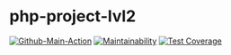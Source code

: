 # php-project-lvl2
[![Github-Main-Action](https://github.com/Liocha/php-project-lvl2/workflows/Github-Main-Action/badge.svg)](https://github.com/Liocha/php-project-lvl2/actions)
[![Maintainability](https://api.codeclimate.com/v1/badges/338eba36292ef650d554/maintainability)](https://codeclimate.com/github/Liocha/php-project-lvl2/maintainability)
[![Test Coverage](https://api.codeclimate.com/v1/badges/338eba36292ef650d554/test_coverage)](https://codeclimate.com/github/Liocha/php-project-lvl2/test_coverage)